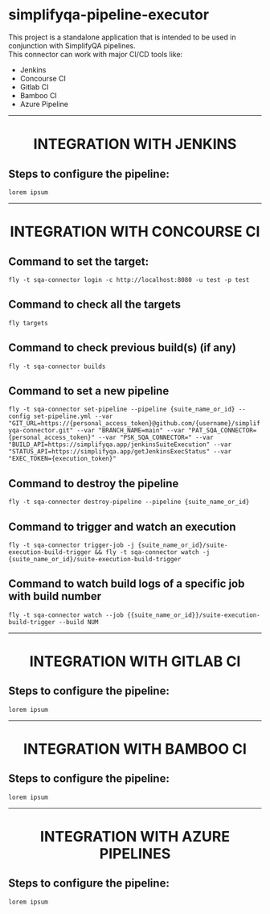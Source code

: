 # simplifyqa-pipeline-executor
This project is a standalone application that is intended to be used in conjunction with SimplifyQA pipelines.<br/>
This connector can work with major CI/CD tools like:
  - Jenkins
  - Concourse CI
  - Gitlab CI
  - Bamboo CI
  - Azure Pipeline
<hr>   

<h1 style="text-align: center;">INTEGRATION WITH JENKINS</h1>

## Steps to configure the pipeline:
```lorem ipsum```
<hr>   

<h1 style="text-align: center;">INTEGRATION WITH CONCOURSE CI</h1>

## Command to set the target:
```fly -t sqa-connector login -c http://localhost:8080 -u test -p test```

## Command to check all the targets
```fly targets```

## Command to check previous build(s) (if any)
```fly -t sqa-connector builds```

## Command to set a new pipeline
```fly -t sqa-connector set-pipeline --pipeline {suite_name_or_id} --config set-pipeline.yml --var "GIT_URL=https://{personal_access_token}@github.com/{username}/simplifyqa-connector.git" --var "BRANCH_NAME=main" --var "PAT_SQA_CONNECTOR={personal_access_token}" --var "PSK_SQA_CONNECTOR=" --var "BUILD_API=https://simplifyqa.app/jenkinsSuiteExecution" --var "STATUS_API=https://simplifyqa.app/getJenkinsExecStatus" --var "EXEC_TOKEN={execution_token}"```

## Command to destroy the pipeline
```fly -t sqa-connector destroy-pipeline --pipeline {suite_name_or_id}```

## Command to trigger and watch an execution
```fly -t sqa-connector trigger-job -j {suite_name_or_id}/suite-execution-build-trigger && fly -t sqa-connector watch -j {suite_name_or_id}/suite-execution-build-trigger```

## Command to watch build logs of a specific job with build number
```fly -t sqa-connector watch --job {{suite_name_or_id}}/suite-execution-build-trigger --build NUM```
<hr>   

<h1 style="text-align: center;">INTEGRATION WITH GITLAB CI</h1>

## Steps to configure the pipeline:
```lorem ipsum```
<hr>   

<h1 style="text-align: center;">INTEGRATION WITH BAMBOO CI</h1>

## Steps to configure the pipeline:
```lorem ipsum```
<hr>   

<h1 style="text-align: center;">INTEGRATION WITH AZURE PIPELINES</h1>

## Steps to configure the pipeline:
```lorem ipsum```
